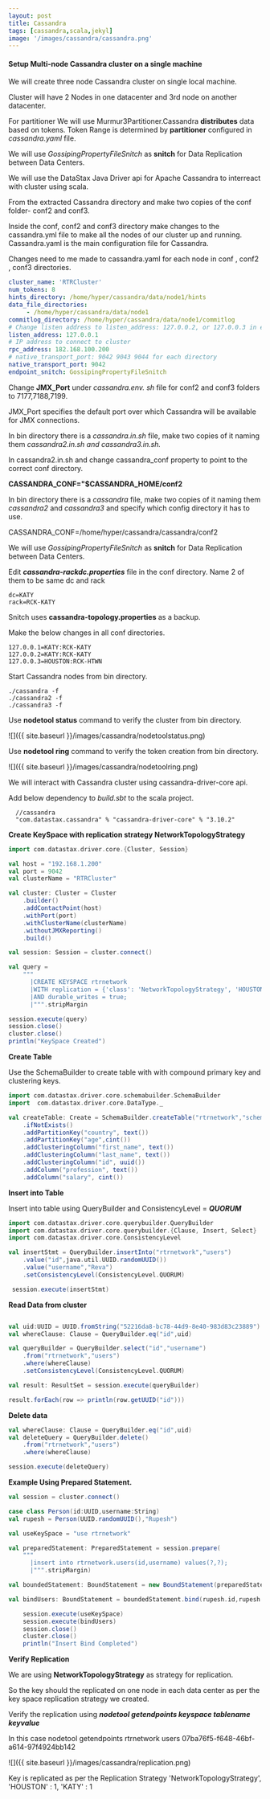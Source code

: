 ```yaml
---
layout: post
title: Cassandra
tags: [cassandra,scala,jekyl]
image: '/images/cassandra/cassandra.png'
---
```


#### Setup Multi-node Cassandra cluster on a single machine

We will create three node Cassandra cluster on single local machine.

Cluster will have 2 Nodes in one datacenter and 3rd node on another datacenter.

For partitioner We will use Murmur3Partitioner.Cassandra **distributes** data based on tokens. Token Range is determined by **partitioner** configured in *cassandra.yaml* file.

We will use *GossipingPropertyFileSnitch* as **snitch** for  Data Replication between Data Centers.

We will use the DataStax Java Driver api for Apache Cassandra to interreact with cluster using scala.

From the extracted Cassandra directory  and make two copies of the conf folder- conf2 and conf3.

Inside the conf, conf2 and conf3 directory make changes to the cassandra.yml file to make all the nodes of our cluster up and running. Cassandra.yaml is the main configuration file for Cassandra.

Changes need to me made to cassandra.yaml for each node in conf , conf2 , conf3 directories.

```yaml
cluster_name: 'RTRCluster'
num_tokens: 8
hints_directory: /home/hyper/cassandra/data/node1/hints
data_file_directories:
     - /home/hyper/cassandra/data/node1
commitlog_directory: /home/hyper/cassandra/data/node1/commitlog
# Change listen address to listen_address: 127.0.0.2, or 127.0.0.3 in each directory
listen_address: 127.0.0.1
# IP address to connect to cluster 
rpc_address: 182.168.100.200
# native_transport_port: 9042 9043 9044 for each directory
native_transport_port: 9042
endpoint_snitch: GossipingPropertyFileSnitch
```

Change **JMX_Port** under *cassandra.env. sh* file for conf2 and conf3 folders to 7177,7188,7199.

JMX_Port specifies the default port over which Cassandra will be available for JMX connections.

In bin directory there is a *cassandra.in.sh* file, make two copies of it naming them *cassandra2.in.sh and cassandra3.in.sh.*

In cassandra2.in.sh and change cassandra_conf property to point to the correct conf directory.

**CASSANDRA_CONF="$CASSANDRA_HOME/conf2**

In bin directory  there is a *cassandra* file, make two copies of it naming them *cassandra2* and *cassandra3* and specify which config directory it has to use.

CASSANDRA_CONF=/home/hyper/cassandra/cassandra/conf2

We will use *GossipingPropertyFileSnitch* as **snitch** for  Data Replication between Data Centers.

Edit ***cassandra-rackdc.properties*** file in the conf directory. Name 2 of them to be same dc and rack

```shell
dc=KATY
rack=RCK-KATY
```

Snitch uses **cassandra-topology.properties** as a backup.

Make the below changes in all conf directories.

```shell
127.0.0.1=KATY:RCK-KATY
127.0.0.2=KATY:RCK-KATY
127.0.0.3=HOUSTON:RCK-HTWN
```

Start Cassandra nodes from bin directory.

```shell
./cassandra -f
./cassandra2 -f
./cassandra3 -f
```

Use **nodetool status** command to verify the cluster from bin directory.

![]({{ site.baseurl }}/images/cassandra/nodetoolstatus.png)

Use **nodetool ring** command to verify the token creation from bin directory.

![]({{ site.baseurl }}/images/cassandra/nodetoolring.png)



We will interact with Cassandra cluster using cassandra-driver-core api.

Add below dependency to *build.sbt* to the scala project.

```shell
  //cassandra
  "com.datastax.cassandra" % "cassandra-driver-core" % "3.10.2"
```

**Create KeySpace with replication strategy NetworkTopologyStrategy**

```scala
import com.datastax.driver.core.{Cluster, Session}

val host = "192.168.1.200"
val port = 9042
val clusterName = "RTRCluster"

val cluster: Cluster = Cluster
    .builder()
    .addContactPoint(host)
    .withPort(port)
    .withClusterName(clusterName)
    .withoutJMXReporting()
    .build()

val session: Session = cluster.connect()

val query =
    """
      |CREATE KEYSPACE rtrnetwork 
      |WITH replication = {'class': 'NetworkTopologyStrategy', 'HOUSTON' : 1, 'KATY' : 1}
      |AND durable_writes = true;
      |""".stripMargin

session.execute(query)
session.close()
cluster.close()
println("KeySpace Created")
```



**Create Table** 

Use the SchemaBuilder to create table with with compound primary key and clustering keys.

```scala
import com.datastax.driver.core.schemabuilder.SchemaBuilder
import  com.datastax.driver.core.DataType._

val createTable: Create = SchemaBuilder.createTable("rtrnetwork","schematablecomp")
    .ifNotExists()
    .addPartitionKey("country", text())
    .addPartitionKey("age",cint())
    .addClusteringColumn("first_name", text())
    .addClusteringColumn("last_name", text())
    .addClusteringColumn("id", uuid())
    .addColumn("profession", text())
    .addColumn("salary", cint())
```



**Insert into Table**

Insert into table using QueryBuilder and ConsistencyLevel = ***QUORUM***

```scala
import com.datastax.driver.core.querybuilder.QueryBuilder
import com.datastax.driver.core.querybuilder.{Clause, Insert, Select}
import com.datastax.driver.core.ConsistencyLevel

val insertStmt = QueryBuilder.insertInto("rtrnetwork","users")
    .value("id",java.util.UUID.randomUUID())
    .value("username","Reva")
    .setConsistencyLevel(ConsistencyLevel.QUORUM)

 session.execute(insertStmt)
```

 **Read Data from cluster**

```scala

val uid:UUID = UUID.fromString("52216da8-bc78-44d9-8e40-983d83c23889")
val whereClause: Clause = QueryBuilder.eq("id",uid)

val queryBuilder = QueryBuilder.select("id","username")
    .from("rtrnetwork","users")
    .where(whereClause)
	.setConsistencyLevel(ConsistencyLevel.QUORUM)

val result: ResultSet = session.execute(queryBuilder)

result.forEach(row => println(row.getUUID("id")))
```

**Delete data** 

```scala
val whereClause: Clause = QueryBuilder.eq("id",uid)  
val deleteQuery = QueryBuilder.delete()
    .from("rtrnetwork","users")
    .where(whereClause)

session.execute(deleteQuery)
```



**Example Using Prepared Statement.**

```scala
val session = cluster.connect()

case class Person(id:UUID,username:String)
val rupesh = Person(UUID.randomUUID(),"Rupesh")

val useKeySpace = "use rtrnetwork"

val preparedStatement: PreparedStatement = session.prepare(
    """
      |insert into rtrnetwork.users(id,username) values(?,?);
      |""".stripMargin)

val boundedStatement: BoundStatement = new BoundStatement(preparedStatement)

val bindUsers: BoundStatement = boundedStatement.bind(rupesh.id,rupesh.username)

    session.execute(useKeySpace)
    session.execute(bindUsers)
    session.close()
    cluster.close()
    println("Insert Bind Completed")
```

**Verify Replication**

We are using **NetworkTopologyStrategy** as strategy for replication.

So the key should the replicated on one node in each data center as per the key space replication strategy we created.

Verify the replication using ***nodetool getendpoints keyspace tablename keyvalue***

In this case nodetool getendpoints rtrnetwork users 07ba76f5-f648-46bf-a614-97f4924bb142

![]({{ site.baseurl }}/images/cassandra/replication.png)



Key is replicated as per the Replication Strategy 'NetworkTopologyStrategy', 'HOUSTON' : 1, 'KATY' : 1